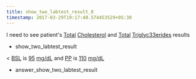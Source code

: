 ```yaml
---
title: show_two_labtest_result_8
timestamp: 2017-03-29T19:17:40.574453529+05:30
---
```


I need to see patient's [Total](labtest_name_1) [Cholesterol](labtest_name_1) and [Total](labtest_name_2) [Triglyc33erides](labtest_name_2) results
* show_two_labtest_result

< [BSL](labtest_name_1) is [95](value_1) [mg/dL](unit_1) and [PP](labtest_name_2) is [110](value_2) [mg/dL](unit_2)
* answer_show_two_labtest_result
